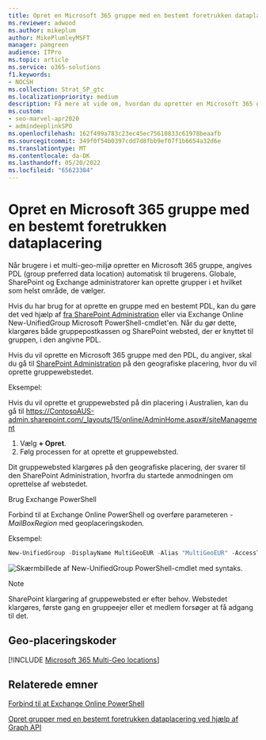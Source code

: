 ```yaml
---
title: Opret en Microsoft 365 gruppe med en bestemt foretrukken dataplacering
ms.reviewer: adwood
ms.author: mikeplum
author: MikePlumleyMSFT
manager: pamgreen
audience: ITPro
ms.topic: article
ms.service: o365-solutions
f1.keywords:
- NOCSH
ms.collection: Strat_SP_gtc
ms.localizationpriority: medium
description: Få mere at vide om, hvordan du opretter en Microsoft 365 gruppe med en angivet foretrukken dataplacering i et multi-geo-miljø.
ms.custom:
- seo-marvel-apr2020
- admindeeplinkSPO
ms.openlocfilehash: 162f499a783c23ec45ec75610833c61978beaafb
ms.sourcegitcommit: 349f0f54b0397cdd7d8fbb9ef07f1b6654a32d6e
ms.translationtype: MT
ms.contentlocale: da-DK
ms.lasthandoff: 05/20/2022
ms.locfileid: "65623384"
---
```

# <a name="create-a-microsoft-365-group-with-a-specific-preferred-data-location"></a>Opret en Microsoft 365 gruppe med en bestemt foretrukken dataplacering

Når brugere i et multi-geo-miljø opretter en Microsoft 365 gruppe, angives PDL (group preferred data location) automatisk til brugerens. Globale, SharePoint og Exchange administratorer kan oprette grupper i et hvilket som helst område, de vælger. 

Hvis du har brug for at oprette en gruppe med en bestemt PDL, kan du gøre det ved hjælp af <a href="https://go.microsoft.com/fwlink/?linkid=2185219" target="_blank">fra SharePoint Administration</a> eller via Exchange Online New-UnifiedGroup Microsoft PowerShell-cmdlet'en. Når du gør dette, klargøres både gruppepostkassen og SharePoint websted, der er knyttet til gruppen, i den angivne PDL.

Hvis du vil oprette en Microsoft 365 gruppe med den PDL, du angiver, skal du gå til <a href="https://go.microsoft.com/fwlink/?linkid=2185219" target="_blank">SharePoint Administration</a> på den geografiske placering, hvor du vil oprette gruppewebstedet.

Eksempel:

Hvis du vil oprette et gruppewebsted på din placering i Australien, kan du gå til https://ContosoAUS-admin.sharepoint.com/_layouts/15/online/AdminHome.aspx#/siteManagement

1. Vælg **+ Opret**.
2. Følg processen for at oprette et gruppewebsted.

Dit gruppewebsted klargøres på den geografiske placering, der svarer til den SharePoint Administration, hvorfra du startede anmodningen om oprettelse af webstedet. 

Brug Exchange PowerShell 

Forbind til at Exchange Online PowerShell og overføre parameteren *-MailBoxRegion* med geoplaceringskoden.

Eksempel: 

```PowerShell
New-UnifiedGroup -DisplayName MultiGeoEUR -Alias "MultiGeoEUR" -AccessType Public -MailboxRegion EUR 
```

![Skærmbillede af New-UnifiedGroup PowerShell-cmdlet med syntaks.](../media/multi-geo-new-group-with-pdl-powershell.png)

> [!Note]
> SharePoint klargøring af gruppewebsted er efter behov. Webstedet klargøres, første gang en gruppeejer eller et medlem forsøger at få adgang til det.

## <a name="geo-location-codes"></a>Geo-placeringskoder

[!INCLUDE [Microsoft 365 Multi-Geo locations](../includes/microsoft-365-multi-geo-locations.md)]

## <a name="related-topics"></a>Relaterede emner

[Forbind til at Exchange Online PowerShell](/powershell/exchange/connect-to-exchange-online-powershell)

[Opret grupper med en bestemt foretrukken dataplacering ved hjælp af Graph API](/graph/api/group-post-groups)
